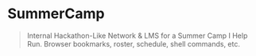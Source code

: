 # SummerCamp
> Internal Hackathon-Like Network &amp; LMS for a Summer Camp I Help Run. Browser bookmarks, roster, schedule, shell commands, etc.
